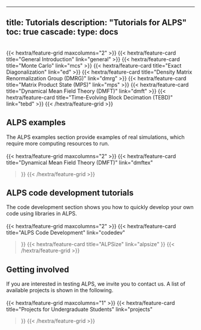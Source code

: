 
---
title: Tutorials
description: "Tutorials for ALPS"
toc: true
cascade:
    type: docs
---
<br>               
{{< hextra/feature-grid maxcolumns="2" >}}
  {{< hextra/feature-card
    title="General Introduction"
    link="general"
  >}}
  {{< hextra/feature-card
    title="Monte Carlo"
    link="mcs"
  >}}
  {{< hextra/feature-card
    title="Exact Diagonalization"
    link="ed"
  >}}
  {{< hextra/feature-card
    title="Density Matrix Renormalization Group (DMRG)"
    link="dmrg"
  >}}
  {{< hextra/feature-card
    title="Matrix Product State (MPS)"
    link="mps"
  >}}
  {{< hextra/feature-card
    title="Dynamical Mean Field Theory (DMFT)"
    link="dmft"
  >}}
  {{< hextra/feature-card
    title="Time-Evolving Block Decimation (TEBD)"
    link="tebd"
  >}}
{{< /hextra/feature-grid >}}

## ALPS examples

The ALPS examples section provide examples of real simulations, which require more computing resources to run.
<br><br>
{{< hextra/feature-grid maxcolumns="2" >}}
  {{< hextra/feature-card
    title="Dynamical Mean Field Theory (DMFT)"
    link="dmftex"
  >}}
{{< /hextra/feature-grid >}}

## ALPS code development tutorials

The code development section shows you how to quickly develop your own code using libraries in ALPS.
 <br><br>
 {{< hextra/feature-grid maxcolumns="2" >}}
  {{< hextra/feature-card
    title="ALPS Code Development"
    link="codedev"
  >}}
  {{< hextra/feature-card
    title="ALPSize"
    link="alpsize"
  >}}
{{< /hextra/feature-grid >}}

## Getting involved

If you are interested in testing ALPS, we invite you to contact us. A list of available projects is shown in the following.
<br><br>
 {{< hextra/feature-grid maxcolumns="1" >}}
  {{< hextra/feature-card
    title="Projects for Undergraduate Students"
    link="projects"
  >}}
{{< /hextra/feature-grid >}}

